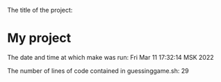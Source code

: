 The title of the project: 

# My project 

The date and time at which make was run:
Fri Mar 11 17:32:14 MSK 2022

The number of lines of code contained in guessinggame.sh: 
29
